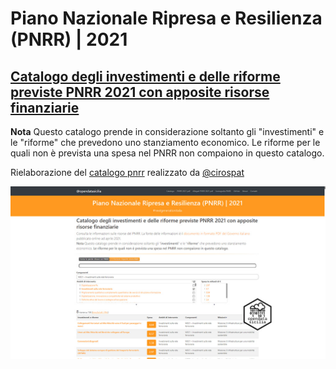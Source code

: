 # Piano Nazionale Ripresa e Resilienza (PNRR) | 2021

## [Catalogo degli investimenti e delle riforme previste PNRR 2021 con apposite risorse finanziarie](https://opendatasicilia.github.io/pnrr_opendata/)

**Nota** Questo catalogo prende in considerazione soltanto gli "investimenti" e le "riforme" che prevedono uno stanziamento economico. Le riforme per le quali non è prevista una spesa nel PNRR non compaiono in questo catalogo.

Rielaborazione del [catalogo pnrr](https://cirospat.github.io/pnrr_2021_opendata/) realizzato da [@cirospat](https://github.com/cirospat)

[![social](/img/pnrr_card.jpg)](https://opendatasicilia.github.io/pnrr_opendata/)

